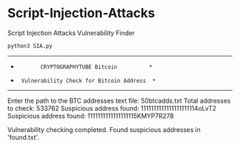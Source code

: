 # Script-Injection-Attacks
Script Injection Attacks Vulnerability Finder
```bash
python3 SIA.py
```

************************************************
*            CRYPTOGRAPHYTUBE Bitcoin          *
*      Vulnerability Check for Bitcoin Address  *
************************************************



Enter the path to the BTC addresses text file: 50btcadds.txt
Total addresses to check: 533762
Suspicious address found: 1111111111111111111114oLvT2
Suspicious address found: 1111111111111111115KMYP7R278


Vulnerability checking completed. Found suspicious addresses in 'found.txt'.
